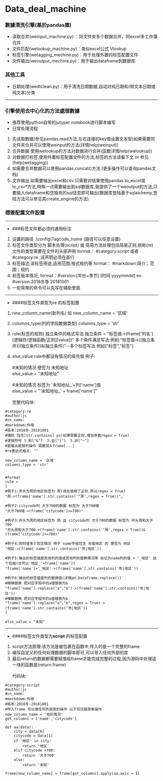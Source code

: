 # Data_deal_machine

### 數據清洗引擎(基於pandas庫)
 - 读取合并(weinput_machine.py) ：同文件夹多个数据合并，同excel多工作簿合并
 - 文件匹配(welookup_machine.py)：类似excel公式 Vlookup 
 - 标签引擎(wetagging_mechine.py)：用于处理外置的标签配置文件
 - 文件输出(weoutput_mechine.py)：用于输出dataframe到数据库
 
### 其他工具
- 日期处理(wedtclean.py)：用于清洗日期数据,自动对纯日期和(带文本日期或纯文本)分类
---
### 引擎使用去中心化的方法處理數據
- 推荐使用python自带的jutyper notebook进行脚本编写
- 日常处理流程:
1. 先读取数据(参见pandas.read方法,左右连接的key值设置文本型)如果需要同文件夹合并可以使用weinput的方法(详情help(weinput))
2. 合并数据 使用welookup的方法对数据进行合并(函数详情help(welookup))
3. 对数据打标签,使用外置标签配置文件的方法,标签的方法请看下文 or 参见(help(wetagging))
4. 如需要合并数据可以使用pandas.concat()方法.(更多操作可以查询pandas文档)
5. 文件输出.如需要输出excel和csv 只需要对结果使用pandas.to_excel或to_csv*方法,特殊一点需要输出到sql数据库,我提供了一个weoutput的方法,只要输入dataframe和您独有的sql信息即可输出(数据库登陆基于sqlalchemy,登陆方法可以参见其create_engine的方法)

### 標簽配置文件設置

---
- ###标签文件都必须的通用标注
1. 设置的路径 .\config\Tagcode_home (路径可以任意设置)
2. 标签文件类型分为 脚本处理(script) 或 简易方法处理包括简易正则,统称(re) 
文件的类型需要在文件的头部声明 format： #category:script  或者   #category:re ,该声明必须在首行
3. 标签描述,该标签用途,适用范围,格式规约等 format： #markdown:简介；范围；规约
4. 标签版本情况,  format：#version:[年份+季节] [时间 yyyymmdd]  ex: #version:2018冬季 20181001
5. 一些常用的命令可以先写在辅助里面
---
- ####标签文件类型为re 的标签配置
1. new_column_name(新列名) 如 new_column_name = '区域'
2. columns_type(列的字段数据类型) columns_type = 'str'
3. rule(标签的规则) 独立条件的格式写法 独立条件 = "标签值->(frame['列名'][逻辑符/逻辑函数/正则][value])"
多个条件满足写法 例如:"标签值->((独立条件)|(独立条件))&(独立条件)"--多个标签写法 例如["标签","标签"]

4. else_value rule中都没有情况的填充值 例子:
\
\
\#未知的情况  便签为  未知地址\
else_value = "未知地址"
\
\
\#未知的情况  标签为  '未知地址_'+列['name']值\
else_value = "'未知地址_' + frame['name']"\
\
完整代码块:
>
    #category:re
    #author:jc
    #cn_name:
    #markdowm:作用
    #版本:2018冬-20181001
    #辅助 包含[str.contains] ps(如果需要正则,增加参数regex = True)
    #逻辑符号 1.和["&"]  2.且["|"]  3.非["~"] 
    #若输出是按列操作 需要加入frame[...]
    #re表达式格式: ""
    
    new_column_name = '区域'
    columns_type = 'str'
    
    
    #format
    rule = 
    [
    #例子1:开头为周的地区标签为 周(该处使用了正则,所以regex = True)
    "周->(frame['name'].str.contains('^周',regex = True))",
    
    #例子2:citycode列 大于700的数据 标签为 大于700哦
    "大于700哦->(frame['citycode']>=700)"
    
    #例子3:开头为周的地区标签为 周 且 citycode列 大于700的数据 标签为 开头周和大于700  
    "开头周和大于700->(frame['name'].str.contains('^周',regex = True))&(frame['citycode']>=700)"
    
    #例子4:同时值多个包含情况 例子 name字段包含 市或地区 的 便签为 地区
    "地区->(frame['name'].str.contains('市|地区'))
    
    #例子5:输出的标签值是其他列的值或其他列的替换情况等 标记为name列的值 + '_地区' 这个后缀(也可以'地区_'+frame['name'])
    "frame['name']+'_地区'->(frame['name'].str.contains('市|地区'))
    
    #例子6:输出的标签值是列的替换值(详情pd.Dataframe.replace())
    #精确替换 把对应字段中的a值替换为b
    "frame['name'].replace("a","b")->(frame['name'].str.contains('市|地区'))
    #模糊替换 把对应字段中的a值替换为b
    "frame['name'].replace("a","b",regex = True)->(frame['name'].str.contains('市|地区'))
    ]
    
    else_value = "未知"



---
- ####标签文件类型为**script** 的标签配置
1. script方法原理:该方法是被包裹在函数中,传入的是一个完整的frame
2. 编写自定义的任何处理数据的脚本即可,可以导入任何外部的库
3. 最后return的数据都需要赋值给frame才能完成完整的过程,因为源码中处理这一块的函数是(return frame)\
\
代码块:
>
    #category:script
    #author:jc
    #cn_name:
    #markdowm:作用
    #版本:2018冬-20181001
    #传入frame 可以做任何外部库的操作 以下仅仅是简单操作
    new_column_name = '地区情况'
    get_columns = ['name','citycode']
    
    def aa(data):
        city = data[0]
        citycode = data[1]
        if '地区' in city:
            return '地区'
        elif citycode >700:
            return '大于700'
        else:
            return '未知'
    
    frame[new_column_name] = frame[get_columns].apply(aa,axis = 1)

